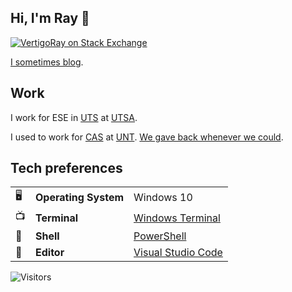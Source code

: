 ## Hi, I'm Ray 👋

[![VertigoRay on Stack Exchange](https://stackexchange.com/users/flair/305326.png)](https://stackoverflow.com/users/615422/vertigoray)

[I sometimes blog](https://blog.vertigion.com/author/vertigoray).

## Work

I work for ESE in [UTS](https://www.utsa.edu/techsolutions) at [UTSA](https://utsa.edu).

I used to work for [CAS](https://cas.unt.edu) at [UNT](https://unt.edu). [We gave back whenever we could](https://github.com/UNT-CAS).

## Tech preferences

| |                       |                                                           |
|-|-----------------------|-----------------------------------------------------------|
|🖥| **Operating System** | Windows 10 |
|📺| **Terminal** | [Windows Terminal](https://aka.ms/terminal) |
|🐚| **Shell** | [PowerShell](https://github.com/PowerShell) |
|📝| **Editor** | [Visual Studio Code](https://github.com/Microsoft/vscode) |


![Visitors](https://visitor-badge.glitch.me/badge?page_id=VertigoRay.VertigoRay)
